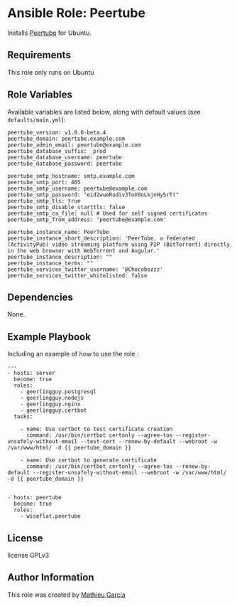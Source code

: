 Ansible Role: Peertube
=========

Installs [Peertube](https://github.com/Chocobozzz/PeerTube) for Ubuntu.

Requirements
------------

This role only runs on Ubuntu

Role Variables
--------------

Available variables are listed below, along with default values (see `defaults/main.yml`):


	peertube_version: v1.0.0-beta.4
	peertube_domain: peertube.example.com
	peertube_admin_email: peertube@example.com
	peertube_database_suffix: _prod
	peertube_database_username: peertube
	peertube_database_password: peertube

	peertube_smtp_hostname: smtp.example.com
	peertube_smtp_port: 465
	peertube_smtp_username: peertube@example.com
	peertube_smtp_password: "eid2wueRudiv3ToX0oLkjnHy5rT("
	peertube_smtp_tls: true
	peertube_smtp_disable_starttls: false
	peertube_smtp_ca_file: null # Used for self signed certificates
	peertube_smtp_from_address: 'peertube@example.com'

	peertube_instance_name: PeerTube
	peertube_instance_short_description: 'PeerTube, a federated (ActivityPub) video streaming platform using P2P (BitTorrent) directly in the web browser with WebTorrent and Angular.'
	peertube_instance_description: ""
	peertube_instance_terms: ""
	peertube_services_twitter_username: '@Chocobozzz'
	peertube_services_twitter_whitelisted: false


Dependencies
------------

None.

Example Playbook
----------------

Including an example of how to use the role :

	---
	- hosts: server
	  become: true
	  roles:
	    - geerlingguy.postgresql
	    - geerlingguy.nodejs
	    - geerlingguy.nginx
	    - geerlingguy.certbot
	  tasks:

	    - name: Use certbot to test certificate creation
	      command: /usr/bin/certbot certonly --agree-tos --register-unsafely-without-email --test-cert --renew-by-default --webroot -w /var/www/html/ -d {{ peertube_domain }}

	    - name: Use certbot to generate certificate
	      command: /usr/bin/certbot certonly --agree-tos --renew-by-default --register-unsafely-without-email --webroot -w /var/www/html/ -d {{ peertube_domain }}


	- hosts: peertube
	  become: true
	  roles:
	    - wiseflat.peertube


License
-------

license GPLv3

Author Information
------------------

This role was created by [Mathieu Garcia](https://www.github.com/wiseflat)

